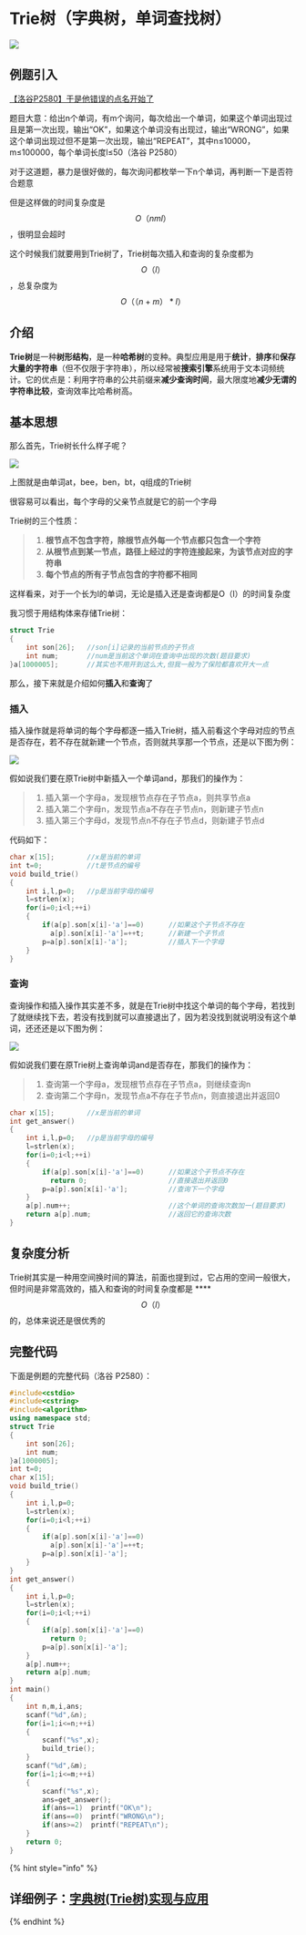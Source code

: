 # Trie树（字典树，单词查找树）

![](../.gitbook/assets/image%20%2816%29.png)

## 例题引入

[【洛谷P2580】于是他错误的点名开始了](https://www.luogu.com.cn/problem/P2580)

题目大意：给出n个单词，有m个询问，每次给出一个单词，如果这个单词出现过且是第一次出现，输出“OK”，如果这个单词没有出现过，输出“WRONG”，如果这个单词出现过但不是第一次出现，输出“REPEAT”，其中n≤10000，m≤100000，每个单词长度l≤50（洛谷 P2580）

对于这道题，暴力是很好做的，每次询问都枚举一下n个单词，再判断一下是否符合题意

但是这样做的时间复杂度是 $$O（nml）$$ ，很明显会超时

这个时候我们就要用到Trie树了，Trie树每次插入和查询的复杂度都为 $$O（l）$$ ，总复杂度为 $$O（（n+m）*l）$$ 

## 介绍

**Trie树**是一种**树形结构**，是一种**哈希树**的变种。典型应用是用于**统计**，**排序**和**保存大量的字符串**（但不仅限于字符串），所以经常被**搜索引擎**系统用于文本词频统计。它的优点是：利用字符串的公共前缀来**减少查询时间**，最大限度地**减少无谓的字符串比较**，查询效率比哈希树高。

## 基本思想

那么首先，Trie树长什么样子呢？

![](../.gitbook/assets/image%20%2811%29.png)

上图就是由单词at，bee，ben，bt，q组成的Trie树

很容易可以看出，每个字母的父亲节点就是它的前一个字母

Trie树的三个性质：

> 1. **根节点不包含字符，除根节点外每一个节点都只包含一个字符**
> 2. **从根节点到某一节点，路径上经过的字符连接起来，为该节点对应的字符串**
> 3. **每个节点的所有子节点包含的字符都不相同**

这样看来，对于一个长为l的单词，无论是插入还是查询都是O（l）的时间复杂度

我习惯于用结构体来存储Trie树：

```cpp
struct Trie
{
	int son[26];   //son[i]记录的当前节点的子节点 
	int num;       //num是当前这个单词在查询中出现的次数(题目要求) 
}a[1000005];       //其实也不用开到这么大,但我一般为了保险都喜欢开大一点 

```

那么，接下来就是介绍如何**插入**和**查询**了

### **插入**

插入操作就是将单词的每个字母都逐一插入Trie树，插入前看这个字母对应的节点是否存在，若不存在就新建一个节点，否则就共享那一个节点，还是以下图为例：

![](../.gitbook/assets/image%20%284%29.png)

假如说我们要在原Trie树中新插入一个单词and，那我们的操作为：

> 1. 插入第一个字母a，发现根节点存在子节点a，则共享节点a
> 2. 插入第二个字母n，发现节点a不存在子节点n，则新建子节点n
> 3. 插入第三个字母d，发现节点n不存在子节点d，则新建子节点d

代码如下：

```cpp
char x[15];        //x是当前的单词 
int t=0;           //t是节点的编号 
void build_trie()
{
	int i,l,p=0;   //p是当前字母的编号 
	l=strlen(x);
	for(i=0;i<l;++i)
	{
		if(a[p].son[x[i]-'a']==0)      //如果这个子节点不存在 
		  a[p].son[x[i]-'a']=++t;      //新建一个子节点 
		p=a[p].son[x[i]-'a'];          //插入下一个字母 
	}
}
```

### **查询**

查询操作和插入操作其实差不多，就是在Trie树中找这个单词的每个字母，若找到了就继续找下去，若没有找到就可以直接退出了，因为若没找到就说明没有这个单词，还还还是以下图为例：

![](../.gitbook/assets/image%20%286%29.png)



假如说我们要在原Trie树上查询单词and是否存在，那我们的操作为：

> 1. 查询第一个字母a，发现根节点存在子节点a，则继续查询n
> 2. 查询第二个字母n，发现节点a不存在子节点n，则直接退出并返回0

```cpp
char x[15];        //x是当前的单词 
int get_answer()
{
	int i,l,p=0;   //p是当前字母的编号 
	l=strlen(x);
	for(i=0;i<l;++i)
	{
		if(a[p].son[x[i]-'a']==0)      //如果这个子节点不存在 
		  return 0;                    //直接退出并返回0 
		p=a[p].son[x[i]-'a'];          //查询下一个字母 
	}
	a[p].num++;                        //这个单词的查询次数加一(题目要求) 
	return a[p].num;                   //返回它的查询次数 
}
```

## 复杂度分析

Trie树其实是一种用空间换时间的算法，前面也提到过，它占用的空间一般很大，但时间是非常高效的，插入和查询的时间复杂度都是 ****$$O（l）$$ 的，总体来说还是很优秀的

## 完整代码

下面是例题的完整代码（洛谷 P2580）：

```cpp
#include<cstdio>
#include<cstring>
#include<algorithm> 
using namespace std;
struct Trie
{
	int son[26];
	int num;
}a[1000005];
int t=0;
char x[15];
void build_trie()
{
	int i,l,p=0;
	l=strlen(x);
	for(i=0;i<l;++i)
	{
		if(a[p].son[x[i]-'a']==0)
		  a[p].son[x[i]-'a']=++t;
		p=a[p].son[x[i]-'a'];
	}
}
int get_answer()
{
	int i,l,p=0;
	l=strlen(x);
	for(i=0;i<l;++i)
	{
		if(a[p].son[x[i]-'a']==0)
		  return 0;
		p=a[p].son[x[i]-'a'];
	}
	a[p].num++;
	return a[p].num;
}
int main()
{
	int n,m,i,ans;
	scanf("%d",&n);
	for(i=1;i<=n;++i)
	{
		scanf("%s",x);
		build_trie();
	}
	scanf("%d",&m);
	for(i=1;i<=m;++i)
	{
		scanf("%s",x);
		ans=get_answer();
		if(ans==1)  printf("OK\n");
		if(ans==0)  printf("WRONG\n");
		if(ans>=2)  printf("REPEAT\n");
	}
    return 0;
}
```

{% hint style="info" %}
## 详细例子：[字典树\(Trie树\)实现与应用](https://www.cnblogs.com/xujian2014/p/5614724.html)
{% endhint %}

